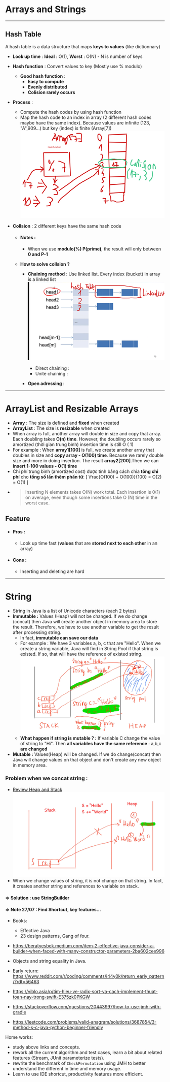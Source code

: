 # Arrays and Strings

---

## Hash Table

A hash table is a data structure that maps **keys to values** (like dictionnary)

- **Look up time** : **Ideal** : O(1), **Worst** : O(N) - N is number of keys
- **Hash function** : Convert values to key (Mostly use % modulo)
  - **Good hash function** :
    - **Easy to compute**
    - **Evenly distributed**
    - **Colision rarely occurs**
- **Process** :
  - Compute the hash codes by using hash function
  - Map the hash code to an index in array (2 different hash codes maybe have the same index). Because values are infinite (123, "A",909...) but key (index) is finite (Array[7])
    ![Hình ảnh đẹp](/images/demo-hashkey.png)
- **Collsion** : 2 different keys have the same hash code

  - #### Notes :
    - When we use **modulo(%) P(prime)**, the result will only between **0 and P-1**
  - **How to solve collsion ?**

    - **Chaining method** : Use linked list. Every index (bucket) in array is a linked list
      ![Hình ảnh đẹp](/images/demo-chaining.png)

      - Direct chaining :
      - Unite chaining :

    - **Open adressing** :

---

# ArrayList and Resizable Arrays

- **Array** : The size is defined and **fixed** when created
- **ArrayList** : The size is **resizable** when created
- When array is full, another array will double in size and copy that array. Each doubling takes **O(n) time**. However, the doubling occurs rarely so amortized (thời gian trung bình) insertion time is still O ( 1)
- For example : When **array1[100]** is full, we create another array that doubles in size and **copy array - O(100) time**. Because we rarely double size and more in doing insertion. The result **array2[200]**.Then we can **insert 1-100 values - O(1) time**
- Chi phí trung bình (amortized cost) được tính bằng cách chia **tổng chi phí** cho **tổng số lần thêm phần tử**:
  \[
  \frac{O(100) + O(100)}{100} = O(2) = O(1)
  \]
- > Inserting N elements takes O(N) work total. Each insertion is 0(1) on average, even though some insertions take O (N) time in the worst case.

## Feature

- #### Pros :
  - Look up time fast (**values** that are **stored next to each other** in an array)
- #### Cons :
  - Inserting and deleting are hard

---

# String

- String in Java is a list of Unicode characters (each 2 bytes)
- **Immutable :** Values (Heap) will not be changed. If we do change (concat) then Java will create another object in memory area to store the result. Therefore, we have to use another variable to get the result after processing string.
  - In fact, **immutable can save our data**
  - For example : We have 3 variables a, b, c that are "Hello". When we create a string variable, Java will find in String Pool if that string is existed. If so, that will have the reference of existed string.
    ![Hình ảnh đẹp](/images/stringpool.jpg)
  - **What happen if string is mutable ? :** If variable C change the value of string to "Hi". Then **all variables have the same reference** : a,b,c **are changed**
- **Mutable :** Values(Heap) will be changed. If we do change(concat) then Java will change values on that object and don't create any new object in memory area.

### Problem when we concat string :

- [Review Heap and Stack](https://github.com/dvkhank/Cracking-the-Coding-Interview/tree/main/Java)
  ![Hình ảnh minh họa](/images/problem-concat.jpg)
- When we change values of string, it is not change on that string. In fact, it creates another string and references to variable on stack.

#### => Solution : use StringBuilder

#### => Note 27/07 : Find Shortcut, key features...

- Books:

  - Effective Java
  - 23 design patterns, Gang of four.

- https://beratyesbek.medium.com/item-2-effective-java-consider-a-builder-when-faced-with-many-constructor-parameters-2ba602cee996
- Objects and string equality in Java.
- Early return: https://www.reddit.com/r/coding/comments/i44y0k/return_early_pattern/?rdt=56463
- https://viblo.asia/p/tim-hieu-ve-radix-sort-va-cach-implement-thuat-toan-nay-trong-swift-E375zk0PKGW
- https://stackoverflow.com/questions/20443997/how-to-use-jmh-with-gradle
- https://leetcode.com/problems/valid-anagram/solutions/3687854/3-method-s-c-java-python-beginner-friendly

Home works:

- study above links and concepts.
- rework all the current algorithm and test cases, learn a bit about related features (Stream, JUnit parameterize tests).
- rewrite the benchmark of `CheckPermutation` using JMH to better understand the different in time and memory usage.
- Learn to use IDE shortcut, productivity features more efficient.
